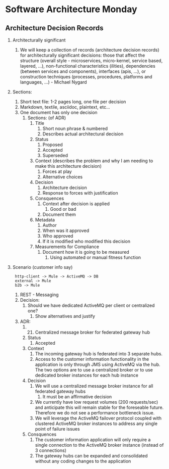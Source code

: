 # Software Architecture Monday #
## Architecture Decision Records ##
1. Architecturally significant
	1. We will keep a collection of records (architecture decision records) for architecturally significant decisions: those that affect the structure (overall style - microservices, micro-kernel, service based, layered, ...), non-functional characteristics (ilities), dependencies (between services and components), interfaces (apis, ...), or construction techniques (processes, procedures, platforms and languages, ...) - Michael Nygard
2. Sections:
	1. Short text file: 1-2 pages long, one file per decision
	2. Markdown, textile, asciidoc, plaintext, etc...
	3. One document has only one decision
		1. Sections: (of ADR)
			1. Title
				1. Short noun phrase & numbered
				2. Describes actual architectural decision
			2. Status
				1. Proposed
				2. Accepted
				3. Superseded
			3. Context (describes the problem and why I am needing to make this architecture decision)
				1. Forces at play
				2. Alternative choices
			4. Decision
				1. Architecture decision
				2. Response to forces with justification
			5. Consquences
				1. Context after decision is applied
					1. Good or bad
				2. Document them
			6. Metadata
				1. Author
				2. When was it approved
				3. Who approved
				4. If it is modified who modified this decision
			7. Measurements for Compliance
				1. Document how it is going to be measured
					1. Using automated or manual fitness function
3. Scenario (customer info say)
	
		http-client -> Mule -> ActiveMQ -> DB
		external -> Mule
		b2b -> Mule
		
	1. REST - Messaging
	2. Decision:
		1. Should we have dedicated ActiveMQ per client or centralized one?
			1. Show alternatives and justify
	3. ADR:
		1. 21. Centralized message broker for federated gateway hub
		2. Status
			1. Accepted
		3. Context
			1. The incoming gateway hub is federated into 3 separate hubs.
			2. Access to the customer information functionality in the application is only through JMS using ActiveMQ via the hub. The two options are to use a centralized broker or to use dedicated broker instances for each hub instance
		4. Decision
			1. We will use a centralized message broker instance for all federated gateway hubs
				1. It must be an affirmative decision
			2. We currently have low request volumes (200 requests/sec) and anticipate this will remain stable for the foreseable future. Therefore we do not see a performance bottleneck issue.
			3. We will leverage the ActiveMQ failover protocol coupled with clustered ActiveMQ broker instances to address any single point of failure issues
		5. Consquences
			1. The customer information application will only require a single connection to the ActiveMQ broker instance (instead of 3 connections)
			2. The gateway hubs can be expanded and consolidated without any coding changes to the application